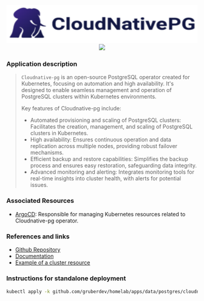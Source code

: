 <p align="center">
  <img width="550" height="100" src="https://raw.githubusercontent.com/gruberdev/homelab/main/docs/assets/logos/cloudnative.png" />
  <br />
  <img src="https://img.shields.io/github/v/release/cloudnative-pg/cloudnative-pg?label=Latest%20Version&logo=github&style=for-the-badge" />
</p>

### Application description

> `Cloudnative-pg` is an open-source PostgreSQL operator created for Kubernetes, focusing on automation and high availability. It's designed to enable seamless management and operation of PostgreSQL clusters within Kubernetes environments.
>
> Key features of Cloudnative-pg include:
> - Automated provisioning and scaling of PostgreSQL clusters: Facilitates the creation, management, and scaling of PostgreSQL clusters in Kubernetes.
> - High availability: Ensures continuous operation and data replication across multiple nodes, providing robust failover mechanisms.
> - Efficient backup and restore capabilities: Simplifies the backup process and ensures easy restoration, safeguarding data integrity.
> - Advanced monitoring and alerting: Integrates monitoring tools for real-time insights into cluster health, with alerts for potential issues.
>

### Associated Resources

- [ArgoCD][argo-uri]: Responsible for managing Kubernetes resources related to Cloudnative-pg operator.

### References and links

- [Github Repository][github-uri]
- [Documentation][docs-uri]
- [Example of a cluster resource][example-uri]

### Instructions for standalone deployment

```bash
kubectl apply -k github.com/gruberdev/homelab/apps/data/postgres/cloudnative
```

[github-uri]: https://github.com/gruberdev/homelab
[argo-uri]: https://github.com/gruberdev/homelab/tree/main/apps/argocd
[example-uri]: https://github.com/gruberdev/homelab/blob/main/apps/services/n8n/base/db.yaml
[docs-uri]: https://postgres-operator.readthedocs.io/en/latest/
